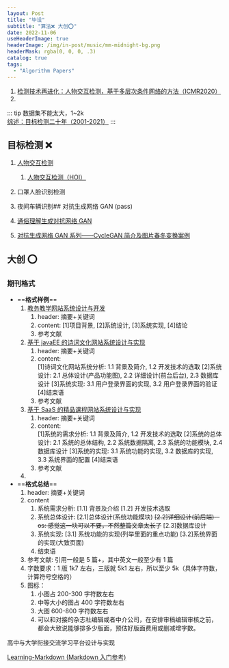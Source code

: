 ```yaml
---
layout: Post
title: "毕设"
subtitle: "算法❌ 大创⭕"
date: 2022-11-06
useHeaderImage: true
headerImage: /img/in-post/music/mm-midnight-bg.png
headerMask: rgba(0, 0, 0, .3)
catalog: true
tags:
  - "Algorithm Papers"
---
```


1. [检测技术再进化：人物交互检测，基于多层次条件网络的方法（ICMR2020）](https://mp.weixin.qq.com/s/AwTPSsB5gILbu-_klET89Q)
2.

::: tip
数据集不能太大，1~2k\
[综述：目标检测二十年（2001-2021）](https://www.cvmart.net/community/detail/4992)
:::

## 目标检测 ❌

1. [人物交互检测](https://www.cvmart.net/dataSets/detail?tabType=1&currentPage=4&pageSize=12&id=310&utm_campaign=zywang&utm_source=social&utm_medium=gongzhonghao)
   1. [人物交互检测（HOI）](https://www.zhihu.com/column/c_1318496671761018880)
2. 口罩人脸识别检测
3. 夜间车辆识别## 对抗生成网络 GAN (pass)

4. [通俗理解生成对抗网络 GAN](https://zhuanlan.zhihu.com/p/33752313)
5. [对抗生成网络 GAN 系列——CycleGAN 简介及图片春冬变换案例](https://juejin.cn/post/7144920945839308808)

## 大创 ⭕

### 期刊格式

- ==**格式样例**==
  1. [教务教学网站系统设计与开发](http://sso.zslib.com.cn:88/KXReader/Detail?invoice=bBNnBt57x%2B5IcvHDzAhYlQoEVOB%2Bwvix1t%2FFXJ1umEWW4DiFrkvjwmprd0yynSjx9ovpsmqetBo3JxbuP7zGa5z52gr4YU29pN2Y991ZsmsRYWImpCwAwUUBy7EujM0jFDxxcfI7KbX2%2FVPyZV2qTJFHcXPn8bD2T1hhMelYmM0%3D&DBCODE=CJFD&FileName=DNMI201808187&TABLEName=cjfdlasn2019&nonce=DA4C056C1EF2464A85A500F03DD1EDAB&uid=&TIMESTAMP=1668151495965&__dp=https)
     1. header: 摘要+关键词
     2. content: [1]项目背景, [2]系统设计, [3]系统实现, [4]结论
     3. 参考文献
  2. [基于 javaEE 的诗词文化网站系统设计与实现](http://sso.zslib.com.cn:88/KXReader/Detail?invoice=SCPjksRL6n%2Bkw%2FN8Du1Z7wHVGpF0O7%2FsfthnxlI6h1smE%2FLlDRe86VVVUCgpGK1rJ9lhifzQMMYQoE%2Bq5MabRofJ1Pe3qjlHvFRFPplbBTLNB37jVrnuiK4f8MQcdWBKSg95xhQ7VUNrLsagDYz8QG7Hk%2BBB3KiwC%2F7T6lMLBsk%3D&DBCODE=CJFD&FileName=DZRU201811014&TABLEName=cjfdlast2018&nonce=62D59C20CDDA47A6B6EAFF551FB6E18F&uid=&TIMESTAMP=1668151599107&__dp=https)
     1. header: 摘要+关键词
     2. content: \
        [1]诗词文化网站系统分析: 1.1 背景及简介, 1.2 开发技术的选取
        [2]系统设计: 2.1 总体设计(产品功能图), 2.2 详细设计(前台后台), 2.3 数据库设计
        [3]系统实现: 3.1 用户登录界面的实现, 3.2 用户登录界面的验证
        [4]结束语
     3. 参考文献
  3. [基于 SaaS 的精品课程网站系统设计与实现](http://sso.zslib.com.cn:88/KXReader/Detail?invoice=vg2DSPTcw45LjkhTd3Nx7y96Wf3iB3phcB2J8gr%2BaZEEEO5IbVtx4NNH7yu%2Fh0MDWMk02QPHw8Yk8Rpd36714tvsUkzM45SpQn2GQr9lu0%2B6gN19JOQ54TokL4ZlMbM1D9u4W1mjSuJGxtyWFhM7y0G3Q5OojJ%2F8eTKAi8YFj2g%3D&DBCODE=CJFD&FileName=GWDZ201810007&TABLEName=cjfdlast2018&nonce=1F91D38FD0AD4485BD5157BFD20AC7D0&uid=&TIMESTAMP=1668151925687&__dp=https)
     1. header: 摘要+关键词
     2. content: \
        [1]系统的需求分析: 1.1 背景及简介, 1.2 开发技术的选取
        [2]系统的总体设计: 2.1 系统的总体结构, 2.2 系统数据隔离, 2.3 系统的功能模块, 2.4 数据库设计
        [3]系统的实现: 3.1 系统功能的实现, 3.2 数据库的实现, 3.3 系统界面的配置
        [4]结束语
     3. 参考文献
  4. [](https://sso.zslib.com.cn/rwt/CNKI/https/NNYHGLUDN3WXTLUPMW4A/KXReader/Detail?invoice=Xks1UVByPofzIsSRqGvY%2FuUUxO5vjwrd99fexQgVz9RetsKcp6aYlwDAbB0T9lF3xjVE7aIc1rwAYpfxFKoi1Ht9zbg4aNNY1%2FXbhZTX346chUA4HLCJjRzjtIN8KOHSDxdlimwlVWos3AdtLHnYTF3NLe8ojbOS2bAse3xPW3I%3D&DBCODE=CJFQ&FileName=XXDL202014032&TABLEName=cjfdlast2020&nonce=0C34397BB62348D680AFE1EE53884B86&uid=&TIMESTAMP=1668859233902)
- ==**格式总结**==
  1. header: 摘要+关键词
  2. content
     1. 系统需求分析:
        [1.1] 背景及介绍
        [1.2] 开发技术选取
     2. 系统总体设计:
        [2.1]总体设计(系统功能模块)
        ~~[2.2]详细设计(前后端)-- os: 感觉这一块可以不要，不然整篇文章太长了~~
        [2.3]数据库设计
     3. 系统实现:
        [3.1] 系统功能的实现(列举里面的重点功能)
        [3.2]系统界面的实现(大致页面)
     4. 结束语
  3. 参考文献: 引用一般是 5 篇+，其中英文一般至少有 1 篇
  4. 字数要求：1 版 1k7 左右，三版就 5k1 左右，所以至少 5k（具体字符数，计算符号空格的）
  5. 图标：
     1. 小图占 200-300 字符数左右
     2. 中等大小的图占 400 字符数左右
     3. 大图 600-800 字符数左右
     4. 可以和对接的杂志社编辑或者中介公司，在安排审稿编辑审核之前，都会大致说能够排多少版面，预估好版面费用或删减增字数。

高中与大学衔接交流学习平台设计与实现

[Learning-Markdown (Markdown 入门参考)](http://itmyhome.com/markdown/index.html)
